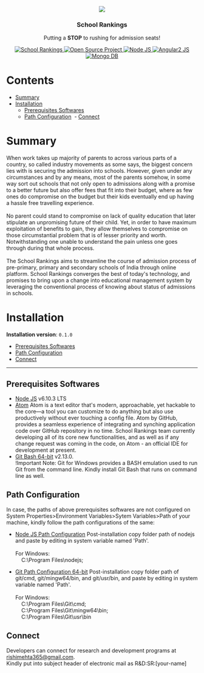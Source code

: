 <p align="center"><img src="http://i.imgur.com/gpWujVW.jpg"></p>

<h3 align="center">School Rankings</h3>
<p align="center">
  Putting a <strong>STOP</strong> to rushing for admission seats!
</p>
<p align="center">
  <a href="https://github.com/rishimehta365/SR_OS_Dev_Git_Repository_0.1.0">
    <img alt="School Rankings" src="https://img.shields.io/badge/SR-school--rankings-orange.svg">
  </a>
  <a href="https://github.com/rishimehta365/SR_OS_Dev_Git_Repository_0.1.0">
	<img alt="Open Source Project" src="https://img.shields.io/badge/OS-open--source--project-blue.svg">
  </a>
  <a href="https://nodejs.org/en/">
	<img alt="Node JS" src="https://img.shields.io/badge/nodejs-V6.10.3-yellowgreen.svg">
  </a>
  <a href="https://v2.angular.io/docs/ts/latest/">
	<img alt="Angular2 JS" src="https://img.shields.io/badge/angularjs%20-2-yellow.svg">
  </a>
  <a href="https://github.com/mongodb/mongo">
	<img alt="Mongo DB" src="https://img.shields.io/badge/mongo%20-db-ff69b4.svg">
  </a>
</p>

# Contents

- [Summary](#summary)
- [Installation](#installation)
  - [Prerequisites Softwares](#prerequisites-softwares)
  - [Path Configuration](#path-configuration)
  - [Connect](#connect)


# Summary
When work takes up majority of parents to across various parts of a country, so called industry movements as some says, the biggest concern lies with is securing the admission into schools.
However, given under any circumstances and by any means, most of the parents somehow, in some way sort out schools that not only open to admissions along with a promise to a better future but also offer fees that fit into their budget, where as few ones do compromise on the budget but their kids eventually end up having a hassle free travelling experience.<br><br>
No parent could stand to compromise on lack of quality education that later stipulate an unpromising future of their child. Yet, in order to have maximum exploitation of benefits to gain, they allow themselves to compromise on those circumstantial problem that is of lesser priority and worth.<br>
Notwithstanding one unable to understand the pain unless one goes through during that whole process.<br><br>
The School Rankings aims to streamline the course of admission process of pre-primary, primary and secondary schools of India through online platform. School Rankings converges the best of today's technology, and promises to bring upon a change into educational management system by leveraging the conventional process of knowing about status of admissions in schools.

# Installation

**Installation version**: `0.1.0`

- [Prerequisites Softwares](#prerequisites-softwares)
- [Path Configuration](#path-configuration)
- [Connect](#connect)


---

## Prerequisites Softwares

- [Node JS](https://nodejs.org/en/) v6.10.3 LTS
- [Atom](https://atom.io/) Atom is a text editor that's modern, approachable, yet hackable to the core—a tool you can customize to do anything but also use productively without ever touching a config file. Atom by GitHub, provides a seamless experience of integrating and synching application code over GitHub repository in no time.
School Rankings team currently developing all of its core new functionalities, and as well as if any change request was coming in the code, on Atom - an official IDE for development at present.  
- [Git Bash 64-bit](https://git-scm.com/download/) v2.13.0.<br>
  !Important Note: Git for Windows provides a BASH emulation used to run Git from the command line. Kindly install Git Bash that runs on command line as well.

## Path Configuration  

In case, the paths of above prerequisites softwares are not configured on System Properties>Environment Variables>Sytem Variables>Path of your machine, kindly follow the path configurations of the same:

- [Node JS Path Configuration](#nodejs-path-config) Post-installation copy folder path of nodejs and paste by editing in system variable named 'Path'.<br>  
For Windows:<br>&nbsp;&nbsp;&nbsp;&nbsp;C:\Program Files\nodejs\;

- [Git Path Configuration 64-bit](#git-bash-path-config) Post-installation copy folder path of git/cmd, git/mingw64/bin, and git/usr/bin, and paste by editing in system variable named 'Path'.<br><br>
For Windows:<br>&nbsp;&nbsp;&nbsp;&nbsp;C:\Program Files\Git\cmd;<br>&nbsp;&nbsp;&nbsp;
C:\Program Files\Git\mingw64\bin;<br>&nbsp;&nbsp;&nbsp;&nbsp;C:\Program Files\Git\usr\bin

## Connect

Developers can connect for research and development programs at rishimehta365@gmail.com. <br>
Kindly put into subject header of electronic mail as R&D:SR:[your-name] <br>
